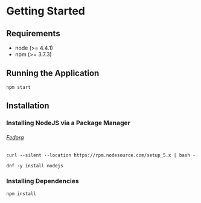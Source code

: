 # Getting Started
## Requirements
* node (>= 4.4.1)
* npm (>= 3.7.3)

## Running the Application
`npm start`

## Installation
### Installing NodeJS via a Package Manager
###### [Fedora](https://nodejs.org/en/download/package-manager/#enterprise-linux-and-fedora)
`curl --silent --location https://rpm.nodesource.com/setup_5.x | bash -`

`dnf -y install nodejs`

### Installing Dependencies
`npm install`

